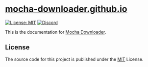 # [mocha-downloader.github.io](https://github.com/Mocha-Downloader/mocha-downloader.github.io)

[![License: MIT](https://img.shields.io/badge/license-mit-blue.svg?style=for-the-badge)](./LICENSE)
[![Discord](https://img.shields.io/badge/discord-5865F2.svg?style=for-the-badge&logo=discord&logoColor=white)](https://discord.gg/aQqamSCUcS)

This is the documentation for [Mocha Downloader](https://github.com/Mocha-Downloader/mocha-downloader).

## License

The source code for this project is published under the [MIT](./LICENSE) License.

